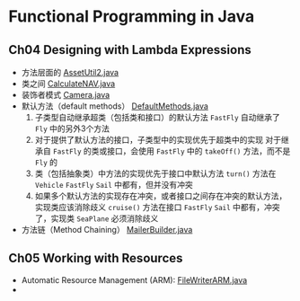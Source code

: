 # Functional Programming in Java

## Ch04 Designing with Lambda Expressions
- 方法层面的 [AssetUtil2.java](src/main/java/com/youngzy/book/fpij/ch04/AssetUtil2.java)
- 类之间 [CalculateNAV.java](src/main/java/com/youngzy/book/fpij/ch04/CalculateNAV.java)
- 装饰者模式 [Camera.java](src/main/java/com/youngzy/book/fpij/ch04/Camera.java)
- 默认方法（default methods） [DefaultMethods.java](src/main/java/com/youngzy/book/fpij/ch04/DefaultMethods.java)
  1. 子类型自动继承超类（包括类和接口）的默认方法
  `FastFly` 自动继承了 `Fly` 中的另外3个方法
  2. 对于提供了默认方法的接口，子类型中的实现优先于超类中的实现
  对于继承自 `FastFly` 的类或接口，会使用 `FastFly` 中的 `takeOff()` 方法，而不是 `Fly` 的
  3. 类（包括抽象类）中方法的实现优先于接口中默认方法
     `turn()` 方法在 `Vehicle` `FastFly` `Sail` 中都有，但并没有冲突
  4. 如果多个默认方法的实现存在冲突，或者接口之间存在冲突的默认方法，实现类应该消除歧义
     `cruise()` 方法在接口 `FastFly` `Sail` 中都有，冲突了，实现类 `SeaPlane` 必须消除歧义
- 方法链（Method Chaining） [MailerBuilder.java](src/main/java/com/youngzy/book/fpij/ch04/MailerBuilder.java)

## Ch05 Working with Resources
- Automatic Resource Management (ARM): [FileWriterARM.java](src/main/java/com/youngzy/book/fpij/ch05/FileWriterARM.java)
- 
